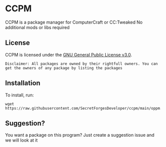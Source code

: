 # CCPM

CCPM is a package manager for ComputerCraft or CC:Tweaked
No additional mods or libs required

## License
CCPM is licensed under the [GNU General Public License v3.0](LICENSE).

`Disclaimer: All packages are owned by their rightfull owners. You can get the owners of any package by listing the packages`

## Installation

To install, run:
```shell
wget https://raw.githubusercontent.com/SecretForgesDeveloper/ccpm/main/oppm.lua
```

## Suggestion?

You want a package on this program? Just create a suggestion issue and we will look at it